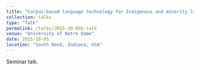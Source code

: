```yaml
---
title: "Corpus-based language technology for Indigenous and minority languages"
collection: talks
type: "Talk"
permalink: /talks/2015-10-05b-talk
venue: "University of Notre Dame"
date: 2015-10-05
location: "South Bend, Indiana, USA"
---
```


Seminar talk.
